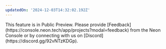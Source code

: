 ```yaml
---
updatedOn: '2024-12-03T14:32:02.192Z'
---
```


<Admonition type="note" title="Public Preview">
This feature is in Public Preview. Please provide [Feedback](https://console.neon.tech/app/projects?modal=feedback) from the Neon Console or by connecting with us on [Discord](https://discord.gg/92vNTzKDGp).
</Admonition>

